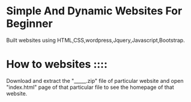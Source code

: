 
# Simple And Dynamic Websites For Beginner

Built websites using HTML,CSS,wordpress,Jquery,Javascript,Bootstrap.

# How to  websites ::::

Download and extract the "_____.zip" file of particular website and open "index.html" page of that particular file to see the homepage of that website.
